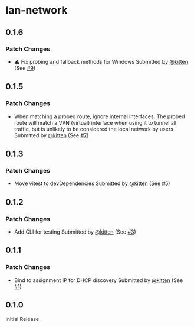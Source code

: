 # lan-network

## 0.1.6

### Patch Changes

- ⚠️ Fix probing and fallback methods for Windows
  Submitted by [@kitten](https://github.com/kitten) (See [#9](https://github.com/kitten/lan-network/pull/9))

## 0.1.5

### Patch Changes

- When matching a probed route, ignore internal interfaces. The probed route will match a VPN (virtual) interface when using it to tunnel all traffic, but is unlikely to be considered the local network by users
  Submitted by [@kitten](https://github.com/kitten) (See [#7](https://github.com/kitten/lan-network/pull/7))

## 0.1.3

### Patch Changes

- Move vitest to devDependencies
  Submitted by [@kitten](https://github.com/kitten) (See [#5](https://github.com/kitten/lan-network/pull/5))

## 0.1.2

### Patch Changes

- Add CLI for testing
  Submitted by [@kitten](https://github.com/kitten) (See [#3](https://github.com/kitten/lan-network/pull/3))

## 0.1.1

### Patch Changes

- Bind to assignment IP for DHCP discovery
  Submitted by [@kitten](https://github.com/kitten) (See [#1](https://github.com/kitten/lan-network/pull/1))

## 0.1.0

Initial Release.
